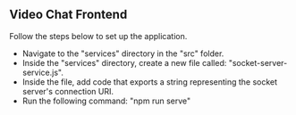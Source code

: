 <h2>Video Chat Frontend</h2>
<p>Follow the steps below to set up the application.</p>
<ul>
    <li>Navigate to the "services" directory in the "src" folder.</li>
    <li>Inside the "services" directory, create a new file called: "socket-server-service.js".</li>
    <li>Inside the file, add code that exports a string representing the socket server's connection URI.</li>
    <li>Run the following command: "npm run serve"</li>
</ul>